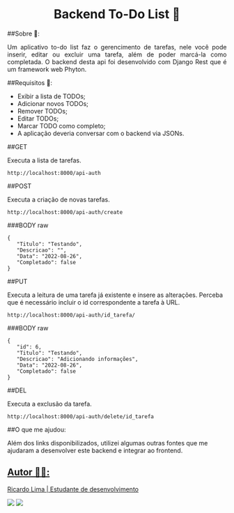 <h1 align="center">Backend To-Do List 📑</h1>

##Sobre 🔎:

<p align="justify">Um aplicativo to-do list faz o gerencimento de tarefas, nele você pode inserir, editar ou excluir uma tarefa, além de poder marcá-la como completada. O backend desta api foi desenvolvido com Django Rest que é um framework web Phyton.</p>

##Requisitos :blue_book::

- Exibir a lista de TODOs;
- Adicionar novos TODOs;
- Remover TODOs;
- Editar TODOs;
- Marcar TODO como completo;
- A aplicação deveria conversar com o backend via JSONs.

##GET 

Executa a lista de tarefas.

```
http://localhost:8000/api-auth
``` 

##POST

Executa a criação de novas tarefas.

```
http://localhost:8000/api-auth/create
``` 

###BODY raw

```
{
   "Titulo": "Testando",
   "Descricao": "",
   "Data": "2022-08-26",
   "Completado": false
}
```

##PUT

Executa a leitura de uma tarefa já existente e insere as alterações. Perceba que é necessário incluir o id correspondente a tarefa à URL.

```
http://localhost:8000/api-auth/id_tarefa/
```

###BODY raw
 
```
{
   "id": 6,
   "Titulo": "Testando",
   "Descricao": "Adicionando informações",
   "Data": "2022-08-26",
   "Completado": false
}
```

##DEL

Executa a exclusão da tarefa.

```
http://localhost:8000/api-auth/delete/id_tarefa
```

##O que me ajudou:

Além dos links disponibilizados, utilizei algumas outras fontes que me ajudaram a desenvolver este backend e integrar ao frontend. 

<a href="https://www.youtube.com/watch?v=evihDSZuO70" target="_blank">
<a href="https://jacksongomesbr.gitbooks.io/desenvolvimento-web-front-end-com-angular/content/servicos.html" target="_blank">
<a href="https://pypi.org/project/django-cors-headers/" target="_blank">
<a href="https://www.youtube.com/watch?v=G_IyMUm7Za0&t=1095s" target="_blank">
<a href="https://onebitcode.com/documentar-api-postman/" target="_blank">

## Autor 👨‍🎨:
Ricardo Lima | Estudante de desenvolvimento
<div>
    <a href="mailto:sricardolimaa@gmail.com" target="_blank"><img src="https://img.shields.io/badge/Gmail-D14836?style=for-the-badge&logo=gmail&logoColor=white"target="_blank"></a> 
    <a href="https://www.linkedin.com/in/slimarc/" target="_blank"><img src="https://img.shields.io/badge/LinkedIn-0077B5?style=for-the-badge&logo=linkedin&logoColor=white" target="_blank"></a> 
</div>
